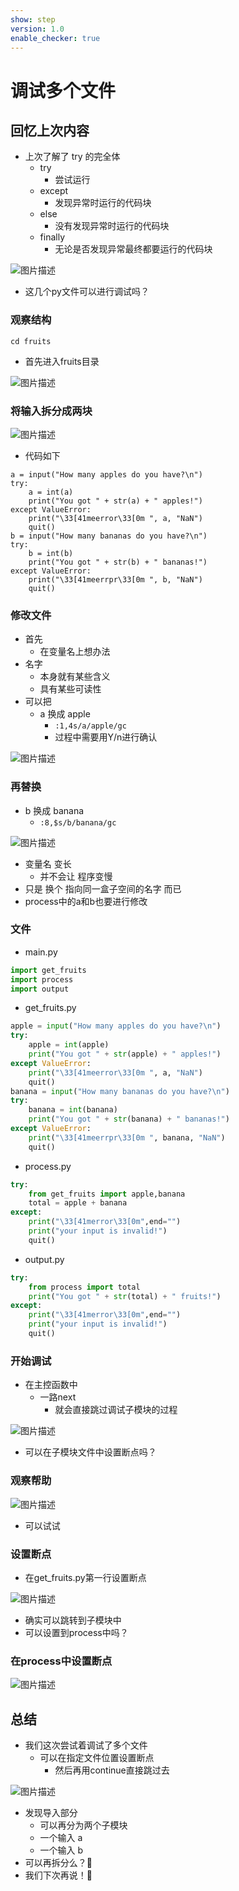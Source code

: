 ```yaml
---
show: step
version: 1.0
enable_checker: true
---
```


# 调试多个文件

## 回忆上次内容

- 上次了解了 try 的完全体
  - try
	- 尝试运行
  - except
	- 发现异常时运行的代码块
  - else
	- 没有发现异常时运行的代码块
  - finally
	- 无论是否发现异常最终都要运行的代码块

![图片描述](https://doc.shiyanlou.com/courses/uid1190679-20221230-1672366714550)

- 这几个py文件可以进行调试吗？

### 观察结构

```
cd fruits
```

- 首先进入fruits目录

![图片描述](https://doc.shiyanlou.com/courses/uid1190679-20231126-1701005841041)

### 将输入拆分成两块

![图片描述](https://doc.shiyanlou.com/courses/uid1190679-20231126-1701006614442)

- 代码如下

```
a = input("How many apples do you have?\n")
try:
    a = int(a)
    print("You got " + str(a) + " apples!")
except ValueError:
    print("\33[41meerror\33[0m ", a, "NaN")
    quit()
b = input("How many bananas do you have?\n")
try:
    b = int(b)
    print("You got " + str(b) + " bananas!")
except ValueError:
    print("\33[41meerrpr\33[0m ", b, "NaN")
    quit()
```

### 修改文件

- 首先
	- 在变量名上想办法
- 名字
	- 本身就有某些含义
	- 具有某些可读性
- 可以把
  - a 换成 apple
    - `:1,4s/a/apple/gc`
    - 过程中需要用Y/n进行确认

![图片描述](https://doc.shiyanlou.com/courses/uid1190679-20231126-1701006774419)

### 再替换

- b 换成 banana	
	- `:8,$s/b/banana/gc`

![图片描述](https://doc.shiyanlou.com/courses/uid1190679-20231126-1701006842107)

- 变量名 变长
	- 并不会让 程序变慢
- 只是 换个 指向同一盒子空间的名字 而已
- process中的a和b也要进行修改

### 文件

- main.py

```python
import get_fruits
import process
import output
```

- get_fruits.py

```python
apple = input("How many apples do you have?\n")
try:
    apple = int(apple)
    print("You got " + str(apple) + " apples!")
except ValueError:
    print("\33[41meerror\33[0m ", a, "NaN")
    quit()
banana = input("How many bananas do you have?\n")
try:
    banana = int(banana)
    print("You got " + str(banana) + " bananas!")
except ValueError:
    print("\33[41meerrpr\33[0m ", banana, "NaN")
    quit()
```

- process.py

```python
try:
    from get_fruits import apple,banana
    total = apple + banana
except:
    print("\33[41merror\33[0m",end="")
    print("your input is invalid!")
    quit()
```

- output.py

```python
try:
    from process import total
    print("You got " + str(total) + " fruits!")
except:
    print("\33[41merror\33[0m",end="")
    print("your input is invalid!")
    quit()
```

### 开始调试

- 在主控函数中
	- 一路next
		- 就会直接跳过调试子模块的过程

![图片描述](https://doc.shiyanlou.com/courses/uid1190679-20231126-1701007233843)

- 可以在子模块文件中设置断点吗？

### 观察帮助

![图片描述](https://doc.shiyanlou.com/courses/uid1190679-20230603-1685795178546)

- 可以试试

### 设置断点

- 在get_fruits.py第一行设置断点

![图片描述](https://doc.shiyanlou.com/courses/uid1190679-20231126-1701007392654)

- 确实可以跳转到子模块中
- 可以设置到process中吗？

### 在process中设置断点

![图片描述](https://doc.shiyanlou.com/courses/uid1190679-20231126-1701007434139)

## 总结

- 我们这次尝试着调试了多个文件
	- 可以在指定文件位置设置断点
		- 然后再用continue直接跳过去

![图片描述](https://doc.shiyanlou.com/courses/uid1190679-20230603-1685796171450)

- 发现导入部分
  - 可以再分为两个子模块
  - 一个输入 a
  - 一个输入 b
- 可以再拆分么？🤔
- 我们下次再说！👋
